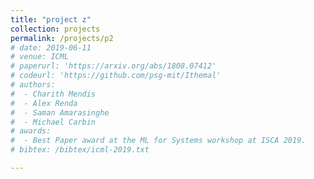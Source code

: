 ```yaml
---
title: "project z"
collection: projects
permalink: /projects/p2
# date: 2019-06-11
# venue: ICML
# paperurl: 'https://arxiv.org/abs/1808.07412'
# codeurl: 'https://github.com/psg-mit/Ithemal'
# authors:
#  - Charith Mendis
#  - Alex Renda
#  - Saman Amarasinghe
#  - Michael Carbin
# awards:
#  - Best Paper award at the ML for Systems workshop at ISCA 2019.
# bibtex: /bibtex/icml-2019.txt

---
```

